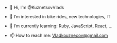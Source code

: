 - 👋 Hi, I’m @KuznetsovVlads
- 👀 I’m interested in bike rides, new technologies, IT
- 🌱 I’m currently learning: Ruby, JavaScript, React, ...

- 📫 How to reach me: Vladkouznecov@gmail.com

<!---
KuznetsovVlads/KuznetsovVlads is a ✨ special ✨ repository because its `README.md` (this file) appears on your GitHub profile.
You can click the Preview link to take a look at your changes.
--->
